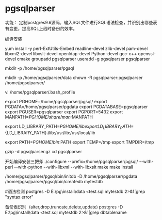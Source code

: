 # pgsqlparser
功能：
定制postgres9.6源码，输入SQL文件进行SQL语法检查，并识别出哪些表有变更，提高SQL上线时备份的效率。

编译安装

yum install -y perl-ExtUtils-Embed readline-devel zlib-devel pam-devel libxml2-devel libxslt-devel openldap-devel Python-devel gcc-c++   openssl-devel cmake
groupadd pgsqlparser
useradd -g pgsqlparser pgsqlparser


mkdir -p /home/pgsqlparser/pgsql

mkdir -p /home/pgsqlparser/data
chown -R pgsqlparser:pgsqlparser /home/pgsqlparser/


vi /home/pgsqlparser/.bash_profile

export PGHOME=/home/pgsqlparser/pgsql/
export PGDATA=/home/pgsqlparser/pgdata
export PGDATABASE=pgsqlparser
export PGUSER=pgsqlparser
export PGPORT=5432
export MANPATH=$PGHOME/share/man:$MANPATH

export LD_LIBRARY_PATH=$PGHOME/lib
export LD_LIBRARY_PATH=${LD_LIBRARY_PATH}:/lib:/usr/lib:/usr/local/lib

export PATH=$PGHOME/bin:$PATH
export TEMP=/tmp
export TMPDIR=/tmp


gzip -d pgsqlparser.gz
cd pgsqlparser

开始编译安装三把斧
./configure --prefix=/home/pgsqlparser/pgsql/  --with-perl --with-python --with-libxml --with-libxslt
 make
 make install

/home/pgsqlparser/pgsql/bin/initdb -D /home/pgsqlparser/pgdata
/home/pgsqlparser/pgsql/bin/createdb mytestdb


#语法检测
postgres -D E:\pg\install\data <test.sql mytestdb 2>&1|grep "syntax error"

备份表识别（alter,drop,truncate,delete,update)
postgres -D E:\pg\install\data <test.sql mytestdb 2>&1|grep dbtablename



